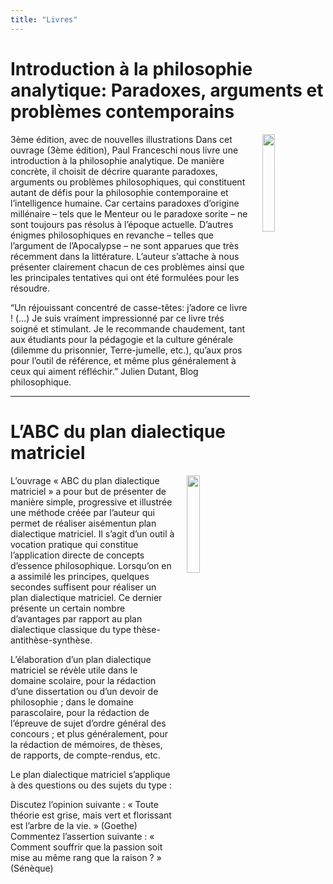 ```yaml
---
title: "Livres"
---
```


# Introduction à la philosophie analytique: Paradoxes, arguments et problèmes contemporains
<img align="right" width="20%" src="/images/cover-intro-phi3-fr.jpg" style="margin-left: 20px;">

3ème édition, avec de nouvelles illustrations
Dans cet ouvrage (3ème édition), Paul Franceschi nous livre une introduction à la philosophie analytique. De manière concrète, il choisit de décrire quarante paradoxes, arguments ou problèmes philosophiques, qui constituent autant de défis pour la philosophie contemporaine et l’intelligence humaine. Car certains paradoxes d’origine millénaire – tels que le Menteur ou le paradoxe sorite – ne sont toujours pas résolus à l’époque actuelle. D’autres énigmes philosophiques en revanche – telles que l’argument de l’Apocalypse – ne sont apparues que très récemment dans la littérature. L’auteur s’attache à nous présenter clairement chacun de ces problèmes ainsi que les principales tentatives qui ont été formulées pour les résoudre.

“Un réjouissant concentré de casse-têtes: j’adore ce livre ! (…) Je suis vraiment impressionné par ce livre trés soigné et stimulant. Je le recommande chaudement, tant aux étudiants pour la pédagogie et la culture générale (dilemme du prisonnier, Terre-jumelle, etc.), qu’aux pros pour l’outil de référence, et même plus généralement à ceux qui aiment réfléchir.” Julien Dutant, Blog philosophique.
<p></p>
<hr>
<p></p>

# L’ABC du plan dialectique matriciel
<img align="right" width="20%" src="/images/cover_pdm.jpg" style="margin-left: 20px;">

L’ouvrage « ABC du plan dialectique matriciel » a pour but de présenter de manière simple, progressive et illustrée une méthode créée par l’auteur qui permet de réaliser aisémentun plan dialectique matriciel. Il s’agit d’un outil à vocation pratique qui constitue l’application directe de concepts d’essence philosophique. Lorsqu’on en a assimilé les principes, quelques secondes suffisent pour réaliser un plan dialectique matriciel. Ce dernier présente un certain nombre d’avantages par rapport au plan dialectique classique du type thèse-antithèse-synthèse.

L’élaboration d’un plan dialectique matriciel se révèle utile dans le domaine scolaire, pour la rédaction d’une dissertation ou d’un devoir de philosophie ; dans le domaine parascolaire, pour la rédaction de l’épreuve de sujet d’ordre général des concours ; et plus généralement, pour la rédaction de mémoires, de thèses, de rapports, de compte-rendus, etc.

Le plan dialectique matriciel s’applique à des questions ou des sujets du type :

Discutez l’opinion suivante : « Toute théorie est grise, mais vert et florissant est l’arbre de la vie. » (Goethe)
Commentez l’assertion suivante : « Comment souffrir que la passion soit mise au même rang que la raison ? » (Sénèque)
